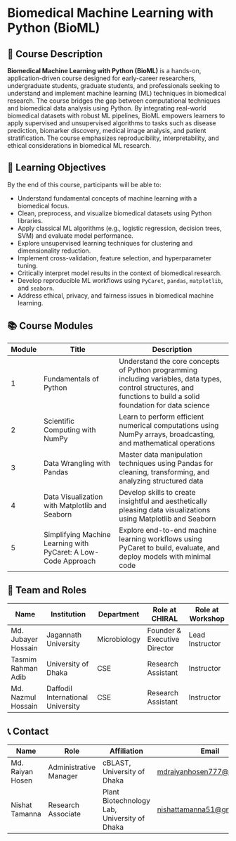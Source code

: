 # Biomedical Machine Learning with Python (BioML)

## 📘 Course Description

**Biomedical Machine Learning with Python (BioML)** is a hands-on, application-driven course designed for early-career researchers, undergraduate students, graduate students, and professionals seeking to understand and implement machine learning (ML) techniques in biomedical research. The course bridges the gap between computational techniques and biomedical data analysis using Python. By integrating real-world biomedical datasets with robust ML pipelines, BioML empowers learners to apply supervised and unsupervised algorithms to tasks such as disease prediction, biomarker discovery, medical image analysis, and patient stratification. The course emphasizes reproducibility, interpretability, and ethical considerations in biomedical ML research.

## 🎯 Learning Objectives

By the end of this course, participants will be able to:

- Understand fundamental concepts of machine learning with a biomedical focus.
- Clean, preprocess, and visualize biomedical datasets using Python libraries.
- Apply classical ML algorithms (e.g., logistic regression, decision trees, SVM) and evaluate model performance.
- Explore unsupervised learning techniques for clustering and dimensionality reduction.
- Implement cross-validation, feature selection, and hyperparameter tuning.
- Critically interpret model results in the context of biomedical research.
- Develop reproducible ML workflows using `PyCaret`, `pandas`, `matplotlib`, and `seaborn`.
- Address ethical, privacy, and fairness issues in biomedical machine learning.

## 📚 Course Modules

| Module | Title                                                | Description                                                                                             |
|--------|------------------------------------------------------|---------------------------------------------------------------------------------------------------------|
| 1      | Fundamentals of Python                               | Understand the core concepts of Python programming including variables, data types, control structures, and functions to build a solid foundation for data science |
| 2      | Scientific Computing with NumPy                      | Learn to perform efficient numerical computations using NumPy arrays, broadcasting, and mathematical operations |
| 3      | Data Wrangling with Pandas                           | Master data manipulation techniques using Pandas for cleaning, transforming, and analyzing structured data |
| 4      | Data Visualization with Matplotlib and Seaborn       | Develop skills to create insightful and aesthetically pleasing data visualizations using Matplotlib and Seaborn |
| 5      | Simplifying Machine Learning with PyCaret: A Low-Code Approach | Explore end-to-end machine learning workflows using PyCaret to build, evaluate, and deploy models with minimal code |

## 👥 Team and Roles

| Name                  | Institution                      | Department | Role at CHIRAL              | Role at Workshop   |
|-----------------------|----------------------------------|------------|------------------------------|---------------------|
| Md. Jubayer Hossain   | Jagannath University             | Microbiology | Founder & Executive Director | Lead Instructor     |
| Tasmim Rahman Adib    | University of Dhaka              | CSE         | Research Assistant            | Instructor          |
| Md. Nazmul Hossain    | Daffodil International University | CSE         | Research Assistant            | Instructor          |


## 📞 Contact

| Name              | Role                                               | Affiliation                             | Email                                  |
|-------------------|----------------------------------------------------|-----------------------------------------|----------------------------------------|
| Md. Raiyan Hosen  | Administrative Manager                             | cBLAST, University of Dhaka              | [mdraiyanhosen777@gmail.com](mailto:mdraiyanhosen777@gmail.com) |
| Nishat Tamanna    | Research Associate                                 | Plant Biotechnology Lab, University of Dhaka | [nishattamanna51@gmail.com](mailto:nishattamanna51@gmail.com) |





